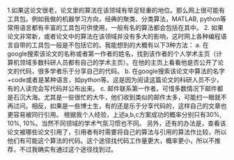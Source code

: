 1.如果这论文很老，论文里的算法在该领域有举足轻重的地位。那么网上很可能有工具包。例如我做的机器学习方向，经典的聚类、分类算法，MATLAB, python等常用语言都有丰富的工具包可供使用，一般有名的算法都会包括在其中。
2. 如果论文非常新，或者论文中的算法在该领域并没有多大的影响，这时网上各种编程语言自带的工具包一般是不包括它的。我能想到的大概有以下3种方法：
a. 在google搜索该论文的名称或者第一作者的姓名，找到该作者的个人学术主页（计算机领域多数科研人员都有自己的学术主页）。在他的主页上看看他是否公开了论文的代码，很多学者乐于分享自己的代码。
b. 在google搜索该论文中算法的名字+code或者是某种语言，如python等。这是因为阅读这篇论文的科研人员不少，有的人读完会写代码并公布出来。
c. 邮件联系第一作者。可惜多数情况下邮件都是石沉大海。尤其是一些很忙的大牛，他们收到类似的邮件太多，可能扫一眼就不再过问。相反，如果是一些博士生，有的还是乐于分享代码的，这样自己的文章也更容易被同行引用。
根据我个人经验，上述a,b,c方案成功的概率分别只有30%, 10%, 10%。当然不同领域的学术气氛习惯也不同。
另外，还有的办法是，查看该论文被哪些论文引用了，引用者有时需要将自己的算法与引用的算法作比较，所以他们有可能这个算法的代码。这个途径找代码工作量更大，概率更小，所以不推荐，不过我确实有通过这个途径找到过。